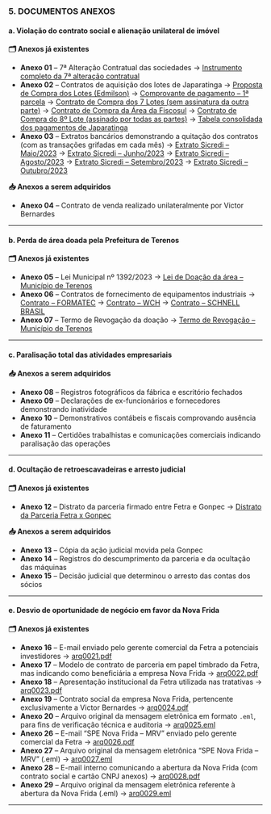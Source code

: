 ### **5. DOCUMENTOS ANEXOS**

#### **a. Violação do contrato social e alienação unilateral de imóvel**

**🗂️ Anexos já existentes**

* **Anexo 01** – 7ª Alteração Contratual das sociedades
  → [Instrumento completo da 7ª alteração contratual](./_docs/arq0001.pdf)
* **Anexo 02** – Contratos de aquisição dos lotes de Japaratinga
  → [Proposta de Compra dos Lotes (Edmilson)](./_docs/arq0003.pdf)
  → [Comprovante de pagamento – 1ª parcela](./_docs/arq0004.pdf)
  → [Contrato de Compra dos 7 Lotes (sem assinatura da outra parte)](./_docs/arq0005.pdf)
  → [Contrato de Compra da Área da Fiscosul](./_docs/arq0006.pdf)
  → [Contrato de Compra do 8º Lote (assinado por todas as partes)](./_docs/arq0008.pdf)
  → [Tabela consolidada dos pagamentos de Japaratinga](./_docs/arq0010.md)
* **Anexo 03** – Extratos bancários demonstrando a quitação dos contratos (com as transações grifadas em cada mês)
  → [Extrato Sicredi – Maio/2023](./_docs/arq0011.pdf)
  → [Extrato Sicredi – Junho/2023](./_docs/arq0012.pdf)
  → [Extrato Sicredi – Agosto/2023](./_docs/arq0013.pdf)
  → [Extrato Sicredi – Setembro/2023](./_docs/arq0014.pdf)
  → [Extrato Sicredi – Outubro/2023](./_docs/arq0015.pdf)

**📥 Anexos a serem adquiridos**

* **Anexo 04** – Contrato de venda realizado unilateralmente por Victor Bernardes

---

#### **b. Perda de área doada pela Prefeitura de Terenos**

**🗂️ Anexos já existentes**

* **Anexo 05** – Lei Municipal nº 1392/2023
  → [Lei de Doação da área – Município de Terenos](./_docs/arq0016.pdf)
* **Anexo 06** – Contratos de fornecimento de equipamentos industriais
  → [Contrato – FORMATEC](./_docs/arq0018.pdf)
  → [Contrato – WCH](./_docs/arq0019.pdf)
  → [Contrato – SCHNELL BRASIL](./_docs/arq0020.pdf)
* **Anexo 07** – Termo de Revogação da doação
  → [Termo de Revogação – Município de Terenos](./_docs/arq0017.pdf)

---

#### **c. Paralisação total das atividades empresariais**

**📥 Anexos a serem adquiridos**

* **Anexo 08** – Registros fotográficos da fábrica e escritório fechados
* **Anexo 09** – Declarações de ex-funcionários e fornecedores demonstrando inatividade
* **Anexo 10** – Demonstrativos contábeis e fiscais comprovando ausência de faturamento
* **Anexo 11** – Certidões trabalhistas e comunicações comerciais indicando paralisação das operações

---

#### **d. Ocultação de retroescavadeiras e arresto judicial**

**🗂️ Anexos já existentes**

* **Anexo 12** – Distrato da parceria firmado entre Fetra e Gonpec
  → [Distrato da Parceria Fetra x Gonpec](./_docs/arq0009.pdf)

**📥 Anexos a serem adquiridos**

* **Anexo 13** – Cópia da ação judicial movida pela Gonpec
* **Anexo 14** – Registros do descumprimento da parceria e da ocultação das máquinas
* **Anexo 15** – Decisão judicial que determinou o arresto das contas dos sócios

---

#### **e. Desvio de oportunidade de negócio em favor da Nova Frida**

**🗂️ Anexos já existentes**

* **Anexo 16** – E-mail enviado pelo gerente comercial da Fetra a potenciais investidores
  → [arq0021.pdf](./_docs/arq0021.pdf)
* **Anexo 17** – Modelo de contrato de parceria em papel timbrado da Fetra, mas indicando como beneficiária a empresa Nova Frida
  → [arq0022.pdf](./_docs/arq0022.pdf)
* **Anexo 18** – Apresentação institucional da Fetra utilizada nas tratativas
  → [arq0023.pdf](./_docs/arq0023.pdf)
* **Anexo 19** – Contrato social da empresa Nova Frida, pertencente exclusivamente a Victor Bernardes
  → [arq0024.pdf](./_docs/arq0024.pdf)
* **Anexo 20** – Arquivo original da mensagem eletrônica em formato `.eml`, para fins de verificação técnica e auditoria
  → [arq0025.eml](./_docs/arq0025.eml)
* **Anexo 26** – E-mail “SPE Nova Frida – MRV” enviado pelo gerente comercial da Fetra
  → [arq0026.pdf](./_docs/arq0026.pdf)
* **Anexo 27** – Arquivo original da mensagem eletrônica “SPE Nova Frida – MRV” (.eml)
  → [arq0027.eml](./_docs/arq0027.eml)
* **Anexo 28** – E-mail interno comunicando a abertura da Nova Frida (com contrato social e cartão CNPJ anexos)
  → [arq0028.pdf](./_docs/arq0028.pdf)
* **Anexo 29** – Arquivo original da mensagem eletrônica referente à abertura da Nova Frida (.eml)
  → [arq0029.eml](./_docs/arq0029.eml)

---
